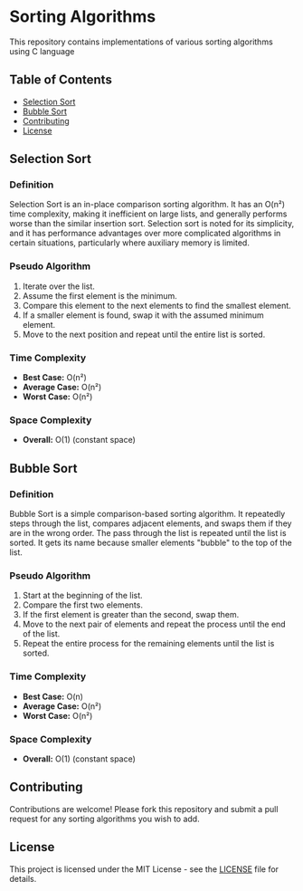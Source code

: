 # Sorting Algorithms

This repository contains implementations of various sorting algorithms using C language

## Table of Contents
- [Selection Sort](#selection-sort)
- [Bubble Sort](#bubble-sort)
- [Contributing](#contributing)
- [License](#license)

## Selection Sort

### Definition
Selection Sort is an in-place comparison sorting algorithm. It has an O(n²) time complexity, making it inefficient on large lists, and generally performs worse than the similar insertion sort. Selection sort is noted for its simplicity, and it has performance advantages over more complicated algorithms in certain situations, particularly where auxiliary memory is limited.

### Pseudo Algorithm
1. Iterate over the list.
2. Assume the first element is the minimum.
3. Compare this element to the next elements to find the smallest element.
4. If a smaller element is found, swap it with the assumed minimum element.
5. Move to the next position and repeat until the entire list is sorted.

### Time Complexity
- **Best Case:** O(n²)
- **Average Case:** O(n²)
- **Worst Case:** O(n²)

### Space Complexity
- **Overall:** O(1) (constant space)

## Bubble Sort

### Definition
Bubble Sort is a simple comparison-based sorting algorithm. It repeatedly steps through the list, compares adjacent elements, and swaps them if they are in the wrong order. The pass through the list is repeated until the list is sorted. It gets its name because smaller elements "bubble" to the top of the list.

### Pseudo Algorithm
1. Start at the beginning of the list.
2. Compare the first two elements.
3. If the first element is greater than the second, swap them.
4. Move to the next pair of elements and repeat the process until the end of the list.
5. Repeat the entire process for the remaining elements until the list is sorted.

### Time Complexity
- **Best Case:** O(n)
- **Average Case:** O(n²)
- **Worst Case:** O(n²)

### Space Complexity
- **Overall:** O(1) (constant space)

## Contributing
Contributions are welcome! Please fork this repository and submit a pull request for any sorting algorithms you wish to add.

## License
This project is licensed under the MIT License - see the [LICENSE](LICENSE) file for details.